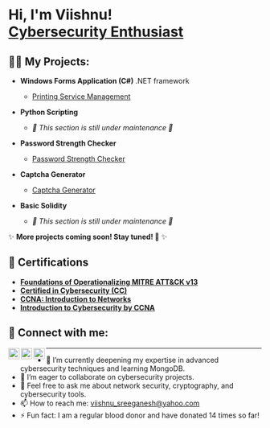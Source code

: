 <h1>Hi, I'm Viishnu! <br/> <a href="https://www.linkedin.com/in/viishnusreeganesh/">Cybersecurity Enthusiast</a></h1>

<h2>👨‍💻 My Projects:</h2>

- **Windows Forms Application (C#)** .NET framework
  - [Printing Service Management](https://github.com/Viishnu07/Printing-Service-Management-System)

- **Python Scripting**
  - <em>🚧 This section is still under maintenance 🚧</em>
- **Password Strength Checker**
  - [Password Strength Checker](https://github.com/Viishnu07/PasswordStrengthChecker)
- **Captcha Generator**
  - [Captcha Generator](https://github.com/Viishnu07/Captcha_Generator)
- **Basic Solidity**
  - <em>🚧 This section is still under maintenance 🚧</em>
  

✨ <strong>More projects coming soon! Stay tuned! 🚀</strong> ✨
<!--

-->
<h2>📄 Certifications</h2>

- **[Foundations of Operationalizing MITRE ATT&CK v13](https://www.credly.com/badges/48b30d3b-2da0-4485-af0b-5b1c52939f87/public_url)**  
- **[Certified in Cybersecurity (CC)](https://www.credly.com/badges/2a8edb81-1aa3-4090-bb72-1f9616e311f7/public_url)**  
- **[CCNA: Introduction to Networks](https://www.credly.com/badges/426ead71-cc26-4493-92ea-330175b85067/public_url)**  
- **[Introduction to Cybersecurity by CCNA](https://www.credly.com/badges/74f673b9-7091-4f2a-939b-199cad6ddc06/public_url)**

<h2>🤳 Connect with me:</h2>

[<img align="left" alt="Viishnu Sree Ganesh | LinkedIn" width="22px" src="https://cdn.jsdelivr.net/npm/simple-icons@8.4.0/icons/linkedin.svg" />][linkedin]
[<img align="left" alt="Viishnu Sree Ganesh | Instagram" width="22px" src="https://cdn.jsdelivr.net/npm/simple-icons@8.4.0/icons/instagram.svg" />][instagram]
[<img align="left" alt="Viishnu Sree Ganesh | Facebook" width="22px" src="https://cdn.jsdelivr.net/npm/simple-icons@8.4.0/icons/facebook.svg" />][facebook]

[linkedin]: https://www.linkedin.com/in/viishnusreeganesh/
[instagram]: https://www.instagram.com/viishnu_sg/
[facebook]: https://www.facebook.com/Viishnu15/



---

- 🌱 I’m currently deepening my expertise in advanced cybersecurity techniques and learning MongoDB.
- 👯 I’m eager to collaborate on cybersecurity projects.
- 💬 Feel free to ask me about network security, cryptography, and cybersecurity tools.
- 📫 How to reach me: [viishnu_sreeganesh@yahoo.com](mailto:viishnu_sreeganesh@yahoo.com)
- ⚡ Fun fact: I am a regular blood donor and have donated 14 times so far!
